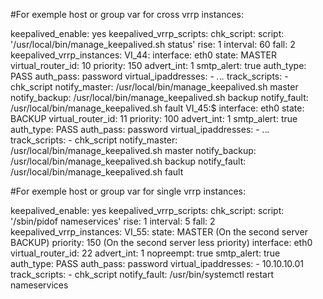 #For exemple host or group var for cross vrrp instances:

keepalived_enable: yes
keepalived_vrrp_scripts:
    chk_script:
        script: '/usr/local/bin/manage_keepalived.sh status'
        rise: 1
        interval: 60
        fall: 2
keepalived_vrrp_instances:
    VI_44:
        interface: eth0
        state: MASTER
        virtual_router_id: 10
        priority: 150
        advert_int: 1
        smtp_alert: true
        auth_type: PASS
        auth_pass: password
        virtual_ipaddresses:
            - *.*.*.*
        track_scripts:
            - chk_script
        notify_master: /usr/local/bin/manage_keepalived.sh master
        notify_backup: /usr/local/bin/manage_keepalived.sh backup
        notify_fault: /usr/local/bin/manage_keepalived.sh fault
    VI_45:$
        interface: eth0
        state: BACKUP
        virtual_router_id: 11
        priority: 100
        advert_int: 1
        smtp_alert: true
        auth_type: PASS
        auth_pass: password
        virtual_ipaddresses:
            - *.*.*.*
        track_scripts:
            - chk_script
        notify_master: /usr/local/bin/manage_keepalived.sh master
        notify_backup: /usr/local/bin/manage_keepalived.sh backup
        notify_fault: /usr/local/bin/manage_keepalived.sh fault

#For exemple host or group var for single vrrp instances:

 keepalived_enable: yes
 keepalived_vrrp_scripts:
     chk_script:
         script: '/sbin/pidof nameservices'
         rise: 1
         interval: 5
         fall: 2
 keepalived_vrrp_instances:
     VI_55:
         state: MASTER (On the second server BACKUP)
         priority: 150 (On the second server less priority)
         interface: eth0
         virtual_router_id: 22
         advert_int: 1
         nopreempt: true
         smtp_alert: true
         auth_type: PASS
         auth_pass: password
         virtual_ipaddresses:
             - 10.10.10.01
         track_scripts:
             - chk_script
         notify_fault: /usr/bin/systemctl restart nameservices
